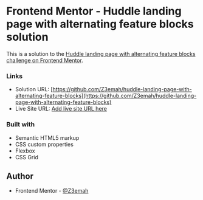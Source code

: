 # Frontend Mentor - Huddle landing page with alternating feature blocks solution

This is a solution to the [Huddle landing page with alternating feature blocks challenge on Frontend Mentor](https://www.frontendmentor.io/challenges/huddle-landing-page-with-alternating-feature-blocks-5ca5f5981e82137ec91a5100).



### Links

- Solution URL: [https://github.com/Z3emah/huddle-landing-page-with-alternating-feature-blocks](https://github.com/Z3emah/huddle-landing-page-with-alternating-feature-blocks)
- Live Site URL: [Add live site URL here](https://your-live-site-url.com)


### Built with
- Semantic HTML5 markup
- CSS custom properties
- Flexbox
- CSS Grid



## Author
- Frontend Mentor - [@Z3emah](https://www.frontendmentor.io/profile/Z3emah)
